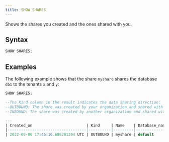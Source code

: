 ```yaml
---
title: SHOW SHARES
---
```


Shows the shares you created and the ones shared with you.

## Syntax

```sql
SHOW SHARES;
```

## Examples

The following example shows that the share `myshare` shares the database `db1` to the tenants `x` and `y`:

```sql
SHOW SHARES;

--The Kind column in the result indicates the data sharing direction:
--OUTBOUND: The share was created by your organization and shared with other organizations.
--INBOUND: The share was created by another organization and shared with your organization.

---
| Created_on                        | Kind     | Name    | Database_name | From      | To  | Comment |
|-----------------------------------|----------|---------|---------------|-----------|-----|---------|
| 2022-09-06 17:46:16.686281294 UTC | OUTBOUND | myshare | default       | tn44grr46 | x,y |         |
```